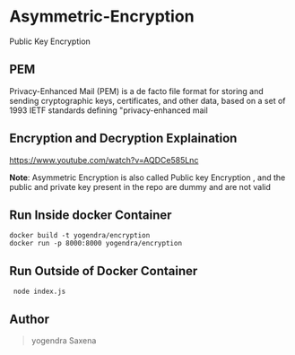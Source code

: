 # Asymmetric-Encryption
Public Key Encryption


## PEM
Privacy-Enhanced Mail (PEM) is a de facto file format for storing and sending cryptographic keys, certificates, and other data, based on a set of 1993 IETF standards defining "privacy-enhanced mail

## Encryption and Decryption Explaination
https://www.youtube.com/watch?v=AQDCe585Lnc

<b>Note</b>: Asymmetric Encryption is also called Public key Encryption , and the public and private key present in the repo are dummy and are not valid

## Run Inside docker Container
```
docker build -t yogendra/encryption
docker run -p 8000:8000 yogendra/encryption
```

## Run Outside of Docker Container

` node index.js`

## Author
> yogendra Saxena
